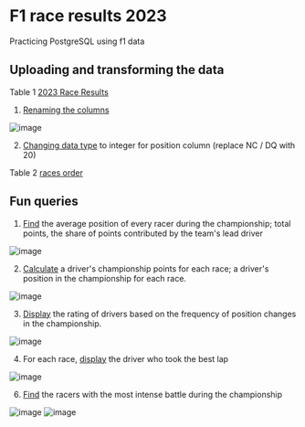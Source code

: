 # F1 race results 2023
Practicing PostgreSQL using f1 data 

## Uploading and transforming the data
Table 1 [2023 Race Results](Formula1_2023season_raceResults.csv)

1. [Renaming the columns](scripts/f1_race_results_rename_columns.sql)

![image](https://github.com/HannaStselmashok/f1_fun/assets/99286647/3f7b25da-c615-429e-854c-c80d444c6ffb)

2. [Changing data type](scripts/changing_data_type.sql) to integer for position column (replace NC / DQ with 20)

Table 2 [races order](races_order_2023.csv)

## Fun queries
1. [Find](scripts/first_driver_ratio.sql) the average position of every racer during the championship; total points, the share of points contributed by the team's lead driver

![image](https://github.com/HannaStselmashok/f1_fun/assets/99286647/4dddf925-cf97-4def-91fa-4add6d64f8f6)

2. [Calculate](scripts/driver_in_championship.sql) a driver's championship points for each race; a driver's position in the championship for each race.

![image](https://github.com/HannaStselmashok/f1_fun/assets/99286647/f14f5209-6389-4dc3-b16c-83894e36cb02)

3. [Display](scripts/change_of_position.sql) the rating of drivers based on the frequency of position changes in the championship.

![image](https://github.com/HannaStselmashok/f1_fun/assets/99286647/14ebca0e-853e-403f-a4ee-516b5fb02b6d)

4. For each race, [display](scripts/fastest_lap_time.sql) the driver who took the best lap

![image](https://github.com/HannaStselmashok/f1_fun/assets/99286647/f591949c-a9c1-46f7-bdf1-1883182a82f5)

6. [Find](scripts/sweaty_rank.sql) the racers with the most intense battle during the championship

![image](https://github.com/HannaStselmashok/f1_fun/assets/99286647/de90056e-7855-439e-ba62-9ec809392b9d)
![image](https://github.com/HannaStselmashok/f1_fun/assets/99286647/029672e7-160c-45ac-b80f-0d63ba524a98)
